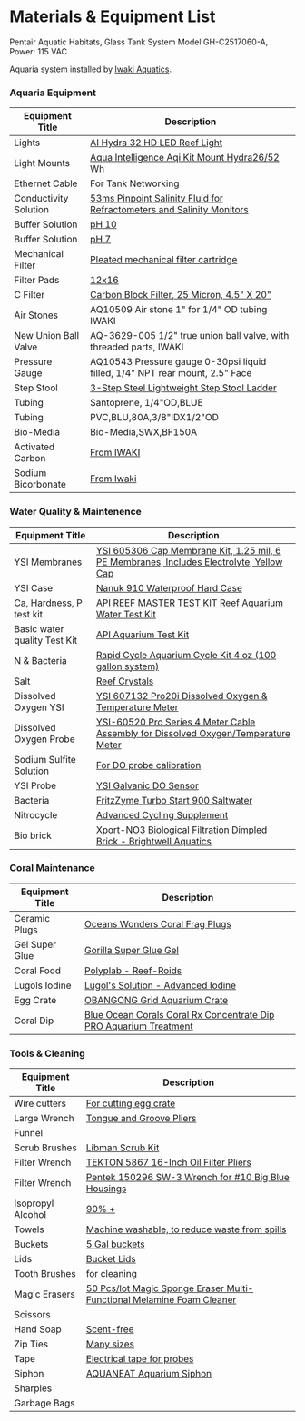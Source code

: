 # Materials & Equipment List #

Pentair Aquatic Habitats, Glass Tank System Model GH-C2517060-A, Power: 115 VAC

Aquaria system installed by [Iwaki Aquatics](https://www.iwakiaquatic.com/). 


### Aquaria Equipment ###

| Equipment Title | Description |
| ----------- | ----------- | 
| Lights      |[AI Hydra 32 HD LED Reef Light](https://www.bulkreefsupply.com/hydra-32-hd-led-reef-light-black-aqua-illumination.html) | 
| Light Mounts | [Aqua Intelligence Aqi Kit Mount Hydra26/52 Wh](https://www.amazon.com/EXT-Single-Module-Silver-Hanging/dp/B0775RKQFH/ref=pd_di_sccai_2?pd_rd_w=jHBNe&pf_rd_p=c9443270-b914-4430-a90b-72e3e7e784e0&pf_rd_r=V082GN9C33ET3DXWCZKR&pd_rd_r=dc810557-6880-4dff-af5f-df46e20e690f&pd_rd_wg=U9B13&pd_rd_i=B0775RKQFH&psc=1) | 
| Ethernet Cable | For Tank Networking | 
| Conductivity Solution | [53ms Pinpoint Salinity Fluid for Refractometers and Salinity Monitors](https://www.amazon.com/Pinpoint-Salinity-Fluid-Refractometers-Monitors/dp/B07G9RL4PK/ref=sr_1_9?dchild=1&keywords=pinpoint+salinity+calibration+fluid+53ms&qid=1614300540&sr=8-9) |
| Buffer Solution | [pH 10](https://shop.iwakiaquatic.com/Item.aspx?ItemID=1788) | 
| Buffer Solution | [pH 7](https://shop.iwakiaquatic.com/Item.aspx?ItemID=1787) | 
| Mechanical Filter | [Pleated mechanical filter cartridge](https://shop.iwakiaquatic.com/Item.aspx?ItemID=40373) | 
| Filter Pads | [12x16](https://shop.iwakiaquatic.com/Item.aspx?ItemID=43461) |
| C Filter | [Carbon Block Filter, 25 Micron, 4.5" X 20"](https://shop.iwakiaquatic.com/Item.aspx?ItemID=46098)|
| Air Stones | AQ10509 Air stone 1" for 1/4" OD tubing IWAKI | 
| New Union Ball Valve | AQ-3629-005 1/2" true union ball valve, with threaded parts, IWAKI |
| Pressure Gauge | AQ10543 Pressure gauge 0-30psi liquid filled, 1/4" NPT rear mount, 2.5" Face |
| Step Stool | [3-Step Steel Lightweight Step Stool Ladder](https://www.homedepot.com/p/Gorilla-Ladders-3-Step-Steel-Lightweight-Step-Stool-Ladder-225-lbs-Load-Capacity-Type-II-Duty-Rating-GLS-3-2/310833692) |
| Tubing | Santoprene, 1/4"OD,BLUE | 
| Tubing | PVC,BLU,80A,3/8"IDX1/2"OD | 
| Bio-Media | Bio-Media,SWX,BF150A |
| Activated Carbon | [From IWAKI](https://shop.iwakiaquatic.com/Item.aspx?ItemID=46939) | 
| Sodium Bicorbonate | [From Iwaki](https://shop.iwakiaquatic.com/Item.aspx?ItemID=46668) |


### Water Quality & Maintenence ###

| Equipment Title | Description |
| ----------- | ----------- |
| YSI Membranes | [YSI 605306 Cap Membrane Kit, 1.25 mil, 6 PE Membranes, Includes Electrolyte, Yellow Cap](https://www.amazon.com/YSI-605306-Membrane-Membranes-Electrolyte/dp/B00VQBZBMO/ref=sr_1_14?dchild=1&keywords=YSI&qid=1622745730&sr=8-14) |
| YSI Case | [Nanuk 910 Waterproof Hard Case](https://www.amazon.com/Nanuk-Waterproof-Hard-Case-Empty/dp/B00BP8UWRM/ref=sxin_9_pa_sp_search_thematic_sspa?cv_ct_cx=waterproof+hard+case&dchild=1&keywords=waterpoof+hard+case&pd_rd_i=B00BP8UWRM&pd_rd_r=4596fcc3-0681-4f03-b356-f19135c0e291&pd_rd_w=cvE6v&pd_rd_wg=H5zwo&pf_rd_p=9d5c7dec-ad7e-424f-9792-7751bf0f49a3&pf_rd_r=SFH85VT62EFMPP2ZJ9ZE&qid=1622749861&sr=1-1-a73d1c8c-2fd2-4f19-aa41-2df022bcb241-spons&psc=1&spLa=ZW5jcnlwdGVkUXVhbGlmaWVyPUEzS0NBRUpOWlg2SzkwJmVuY3J5cHRlZElkPUEwNTcxMzMyMUhLQk82QVkxSTc5RiZlbmNyeXB0ZWRBZElkPUEwMjA4ODc4MVBEQkVXT0xITUJYWSZ3aWRnZXROYW1lPXNwX3NlYXJjaF90aGVtYXRpYyZhY3Rpb249Y2xpY2tSZWRpcmVjdCZkb05vdExvZ0NsaWNrPXRydWU=) |
| Ca, Hardness, P test kit | [API REEF MASTER TEST KIT Reef Aquarium Water Test Kit](https://www.amazon.com/API-MASTER-Aquarium-Water-1-Count/dp/B001D6Z7QW/ref=sr_1_15?dchild=1&keywords=api+water+quality+test+kit&qid=1623354973&sr=8-15) |
| Basic water quality Test Kit | [API Aquarium Test Kit](https://www.amazon.com/API-SALTWATER-550-Test-Saltwater-Aquarium/dp/B001EUE808/ref=sr_1_8?dchild=1&keywords=api+water+quality+test+kit&qid=1627915313&sr=8-8) |
| N & Bacteria | [Rapid Cycle Aquarium Cycle Kit 4 oz (100 gallon system)](https://www.iwakiaquatic.com/)
| Salt | [Reef Crystals](https://shop.iwakiaquatic.com/Item.aspx?ItemID=45621) | 
| Dissolved Oxygen YSI | [YSI 607132 Pro20i Dissolved Oxygen & Temperature Meter](https://www.amazon.com/YSI-607132-Dissolved-Temperature-Polarographic/dp/B074X5TVQ6/ref=sr_1_24?dchild=1&keywords=Dissolved+Oxygen+Meter&qid=1622214323&refinements=p_89%3AYSI&rnid=2528832011&s=industrial&sr=1-24) |
| Dissolved Oxygen Probe | [YSI-60520 Pro Series 4 Meter Cable Assembly for Dissolved Oxygen/Temperature Meter](https://www.amazon.com/YSI-Assembly-Dissolved-Oxygen-Temperature/dp/B008OJ5FZ4/ref=pd_day0_2/144-2881845-8152411?pd_rd_w=Iyj1y&pf_rd_p=8ca997d7-1ea0-4c8f-9e14-a6d756b83e30&pf_rd_r=KT6EE8ET5MVPAHHA65Q4&pd_rd_r=34f2f122-81bb-4607-b3b5-896e17884152&pd_rd_wg=POabj&pd_rd_i=B008OJ5FZ4&psc=1) | 
| Sodium Sulfite Solution | [For DO probe calibration](https://www.onsetcomp.com/products/accessories/u26-cal-sol/) |
| YSI Probe | [YSI Galvanic DO Sensor](https://www.amazon.com/YSI-Galvanic-DO-Sensor-Instant/dp/B088DRLJCX/ref=sr_1_6?dchild=1&keywords=ysi+do+sensor&qid=1624550720&sr=8-6) | 
| Bacteria | [FritzZyme Turbo Start 900 Saltwater](https://www.amazon.com/FritzZyme-Turbo-Start-900-Saltwater/dp/B084GPBL98/ref=asc_df_B084GPBL98/?tag=hyprod-20&linkCode=df0&hvadid=416723245886&hvpos=&hvnetw=g&hvrand=12186228031273695160&hvpone=&hvptwo=&hvqmt=&hvdev=c&hvdvcmdl=&hvlocint=&hvlocphy=9002225&hvtargid=pla-909640614890&psc=1&tag=&ref=&adgrpid=96812686551&hvpone=&hvptwo=&hvadid=416723245886&hvpos=&hvnetw=g&hvrand=12186228031273695160&hvqmt=&hvdev=c&hvdvcmdl=&hvlocint=&hvlocphy=9002225&hvtargid=pla-909640614890) |
| Nitrocycle | [Advanced Cycling Supplement](https://www.algaebarn.com/shop/aquarium-supplies/chemicals-and-additives/nitrocycle/) | 
| Bio brick | [Xport-NO3 Biological Filtration Dimpled Brick - Brightwell Aquatics](https://www.bulkreefsupply.com/xport-no3-biological-filtration-dimpled-brick-brightwell.html?utm_term=brightwell%20xport%20bio%20brick&utm_campaign=Search%3EBrand%3EBrightwell%3EExact&utm_source=adwords&utm_medium=ppc&hsa_acc=7373341438&hsa_cam=1035682998&hsa_grp=52615130764&hsa_ad=525000071880&hsa_src=g&hsa_tgt=kwd-404026658635&hsa_kw=brightwell%20xport%20bio%20brick&hsa_mt=e&hsa_net=adwords&hsa_ver=3&gclid=CjwKCAjw0qOIBhBhEiwAyvVcf2MPdpGK7YuxHFl1i2N2W-mINJYD0JYcjZ92U0ca-lAy_ayv0wWgZhoCCb4QAvD_BwE) |

### Coral Maintenance ### 

| Equipment Title | Description |
| ----------- | ----------- |  
| Ceramic Plugs | [Oceans Wonders Coral Frag Plugs](https://www.amazon.com/Oceans-Wonders-Coral-Plugs-100pc/dp/B00TNMYLZQ/ref=sr_1_5?dchild=1&keywords=coral+plugs&qid=1623355171&sr=8-5) |
| Gel Super Glue | [Gorilla Super Glue Gel](https://www.amazon.com/Gorilla-105801-Super-1-Pack-Clear/dp/B08QR2XRKD/ref=sxin_12_pa_sp_search_thematic_sspa?cv_ct_cx=gel+super+glue&dchild=1&keywords=gel+super+glue&pd_rd_i=B08QR2XRKD&pd_rd_r=39e0de6c-9a91-4bcf-93a3-36ce7fe337ae&pd_rd_w=aSYOi&pd_rd_wg=i5SrB&pf_rd_p=3b2adfc6-e3ad-467a-9f38-271e811048b0&pf_rd_r=QSQFCMKY6ZGM1W2B82V1&qid=1627914821&sr=1-1-a73d1c8c-2fd2-4f19-aa41-2df022bcb241-spons&psc=1&spLa=ZW5jcnlwdGVkUXVhbGlmaWVyPUEzUktQRE1QUFdBQkRSJmVuY3J5cHRlZElkPUEwODMwNDQ1MjFUS0pRVVhTRzFQUCZlbmNyeXB0ZWRBZElkPUEwOTQxMTM1MUNYNFI5N1VaTkNBUCZ3aWRnZXROYW1lPXNwX3NlYXJjaF90aGVtYXRpYyZhY3Rpb249Y2xpY2tSZWRpcmVjdCZkb05vdExvZ0NsaWNrPXRydWU=) |
| Coral Food | [Polyplab - Reef-Roids](https://www.amazon.com/Polyplab-Reef-Roids-Coral-Faster-Growing/dp/B001EHGDRM/ref=sr_1_3?dchild=1&keywords=reef+roids&qid=1623373043&sr=8-3) |
| Lugols Iodine | [Lugol's Solution - Advanced Iodine](https://www.bulkreefsupply.com/lugol-s-solution-advanced-iodine-brightwell-aquatics.html?dfw_tracker=43788-209250&utm_term=&utm_campaign=EL+%7C+ACQ_Prospecting_Shopping+%7C+ROAS+%7C+Additives&utm_source=adwords&utm_medium=ppc&hsa_acc=7373341438&hsa_cam=11654373737&hsa_grp=112632155439&hsa_ad=480766840926&hsa_src=g&hsa_tgt=aud-395920103759:pla-309199068700&hsa_kw=&hsa_mt=&hsa_net=adwords&hsa_ver=3&gclid=Cj0KCQjw8IaGBhCHARIsAGIRRYoQKTsqDA_Rd8tzUqMe3YQdFsz7UgS_Gvnmran7qSABxz5wob6Y5eUaAkvJEALw_wcB) | 
| Egg Crate | [OBANGONG Grid Aquarium Crate](https://www.amazon.com/OBANGONG-Isolate-Divider-Bottom-Aquarium/dp/B07DN7PGY9/ref=sr_1_6?dchild=1&keywords=egg+crate&qid=1622209128&sr=8-6) |
| Coral Dip | [Blue Ocean Corals Coral Rx Concentrate Dip PRO Aquarium Treatment](https://www.amazon.com/Coral-Rx-Concentrate-Aquarium-Treatment/dp/B003VSTZI6/ref=sr_1_4?dchild=1&keywords=coral+rx&qid=1627919034&sr=8-4) |

### Tools & Cleaning ### 

| Equipment Title | Description |
| ----------- | ----------- |  
| Wire cutters | [For cutting egg crate](https://www.amazon.com/BOENFU-Wire-Cutter-Precision-Anti-Slip/dp/B07C5PM8L4/ref=sr_1_6?dchild=1&keywords=cutting+pliers&qid=1623355612&sr=8-6) | 
| Large Wrench | [Tongue and Groove Pliers](https://www.amazon.com/Channellock-442-Heat-Treated-Reinforcing-Minimizes/dp/B00004SBCV/ref=sr_1_4?dchild=1&keywords=tongue+and+groove+wrench&qid=1614294995&sr=8-4) |
| Funnel | |
| Scrub Brushes | [Libman Scrub Kit](https://www.amazon.com/Libman-Scrub-Brush-Green-White/dp/B07DFGDGVK/ref=sr_1_10?dchild=1&keywords=scrub+brush&qid=1614300708&sr=8-10) |
| Filter Wrench | [TEKTON 5867 16-Inch Oil Filter Pliers](https://www.amazon.com/TEKTON-5866-12-Inch-Filter-Pliers/dp/B000NPUKG6/ref=sr_1_7?dchild=1&keywords=large%2Bwrench&qid=1614294386&sr=8-7&th=1) |
| Filter Wrench | [Pentek 150296 SW-3 Wrench for #10 Big Blue Housings](https://www.amazon.com/gp/product/B004VNCEA6/ref=ppx_yo_dt_b_asin_title_o01_s00?ie=UTF8&psc=1) | 
| Isopropyl Alcohol | [90% +](https://www.amazon.com/Amazon-Brand-Antiseptic-Isopropyl-Alcohol/dp/B07CJQFJH2/ref=sr_1_7_sspa?dchild=1&keywords=Isopropyl+alcohol&qid=1614310186&sr=8-7-spons&psc=1&spLa=ZW5jcnlwdGVkUXVhbGlmaWVyPUFYUEJQQ1hRUDFSUkUmZW5jcnlwdGVkSWQ9QTA1MzI1NzAzQUs4RFQwMENBU1VVJmVuY3J5cHRlZEFkSWQ9QTA2Mzk1MjQ2TFlLNUNLT0I2UjMmd2lkZ2V0TmFtZT1zcF9tdGYmYWN0aW9uPWNsaWNrUmVkaXJlY3QmZG9Ob3RMb2dDbGljaz10cnVl) |
| Towels | [Machine washable, to reduce waste from spills](https://www.amazon.com/Simpli-Magic-79250-Gray-Hand-Towels/dp/B082L674ZP/ref=sr_1_5?crid=2PCNHIPLVKOMI&dchild=1&keywords=hand+towels+bulk&qid=1611952467&sprefix=hand+towels%2Caps%2C421&sr=8-5)|
| Buckets | [5 Gal buckets](https://www.homedepot.com/p/The-Home-Depot-5-Gal-Homer-Bucket-6-Pack-05GLHD2/204356396) | 
| Lids | [Bucket Lids](https://www.homedepot.com/p/Leaktite-White-Reusable-Easy-Off-Lid-for-5-Gal-Pail-Pack-of-3-209325/203925466) | 
| Tooth Brushes | for cleaning | 
| Magic Erasers | [50 Pcs/lot Magic Sponge Eraser Multi-Functional Melamine Foam Cleaner](https://www.amazon.com/Dr-WOW-Multi-Functional-Melamine-Cleaner-100x70x30mm/dp/B076Q7JHR2/ref=sr_1_7?dchild=1&keywords=magic+eraser&qid=1623355699&sr=8-7) | 
| Scissors | |
| Hand Soap | [Scent-free](https://www.amazon.com/Amazon-Brand-Solimo-Gentle-Triclosan-free/dp/B07RFNNXBR/ref=sr_1_3?dchild=1&keywords=aquarium+hand+soap&qid=1614295381&sr=8-3) |
| Zip Ties | [Many sizes](https://www.google.com/url?q=https://www.homedepot.com/p/HDX-UV-Resist-Zip-Tie-Set-Black-650-Pack-FT-BLK-DIY-650/307799396&sa=D&source=editors&ust=1627920718868000&usg=AOvVaw1wOImqP5U_t0XgyR2ToHNl) | 
| Tape | [Electrical tape for probes](https://www.homedepot.com/p/Commercial-Electric-1-2-in-x-20-ft-Electric-Tape-Multi-Color-6-Pack-30005336/206874157) | 
| Siphon | [AQUANEAT Aquarium Siphon](https://www.amazon.com/AQUANEAT-Siphon-Aquarium-Changer-Cleaner/dp/B08CRSHB8J/ref=sr_1_2_sspa?dchild=1&keywords=aquarium+siphon&qid=1624021489&s=pet-supplies&sr=1-2-spons&psc=1&spLa=ZW5jcnlwdGVkUXVhbGlmaWVyPUEyOE1YMUg3NFQwTlo1JmVuY3J5cHRlZElkPUEwNDI3MzAzMkVJWVNKTDJUMFI4VyZlbmNyeXB0ZWRBZElkPUEwMTg4Mzk1MjRMWUtSUFk3U1FPQiZ3aWRnZXROYW1lPXNwX2F0ZiZhY3Rpb249Y2xpY2tSZWRpcmVjdCZkb05vdExvZ0NsaWNrPXRydWU=) |
| Sharpies | |
| Garbage Bags | | 







